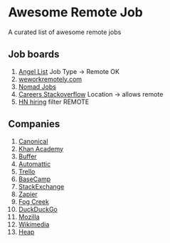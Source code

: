 Awesome Remote Job
==================

A curated list of awesome remote jobs

## Job boards
  1. [Angel List](https://angel.co/jobs) Job Type -> Remote OK
  1. [weworkremotely.com](https://weworkremotely.com/)
  1. [Nomad Jobs](http://nomadjobs.io/)
  1. [Careers Stackoverflow](http://careers.stackoverflow.com/) Location -> allows remote
  1. [HN hiring](http://hnhiring.me/) filter REMOTE

## Companies
  1. [Canonical](http://www.canonical.com/careers/all-vacancies)
  1. [Khan Academy](https://www.khanacademy.org/careers)
  1. [Buffer](http://jobs.bufferapp.com/)
  1. [Automattic](http://automattic.com/work-with-us/)
  1. [Trello](https://trello.com/jobs)
  1. [BaseCamp](https://basecamp.com/team)
  1. [StackExchange](http://stackexchange.com/work-here)
  1. [Zapier](https://zapier.com/jobs/)
  1. [Fog Creek](http://www.fogcreek.com/careers/)
  1. [DuckDuckGo](https://duck.co/help/company/hiring)
  1. [Mozilla](https://careers.mozilla.org/en-US/listings/)
  1. [Wikimedia](http://wikimediafoundation.org/wiki/Work_with_us)
  2. [Heap](https://heapanalytics.com/jobs)
